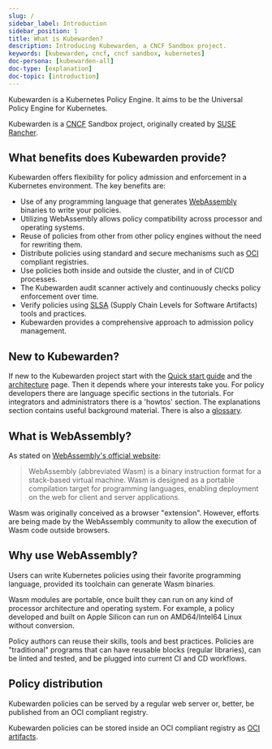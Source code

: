 ```yaml
---
slug: /
sidebar_label: Introduction
sidebar_position: 1
title: What is Kubewarden?
description: Introducing Kubewarden, a CNCF Sandbox project.
keywords: [kubewarden, cncf, cncf sandbox, kubernetes]
doc-persona: [kubewarden-all]
doc-type: [explanation]
doc-topic: [introduction]
---
```


<head>
  <link rel="canonical" href="https://docs.kubewarden.io"/>
</head>

Kubewarden is a Kubernetes Policy Engine.
It aims to be the Universal Policy Engine for Kubernetes.

Kubewarden is a [CNCF](https://cncf.io) Sandbox project,
originally created by [SUSE Rancher](https://www.rancher.com/).

## What benefits does Kubewarden provide?

Kubewarden offers flexibility for policy admission and enforcement in a Kubernetes environment. The key benefits are:

- Use of any programming language that generates [WebAssembly](https://webassembly.org) binaries to write your policies.
- Utilizing WebAssembly allows policy compatibility across processor and operating systems.
- Reuse of policies from other from other policy engines without the need for rewriting them.
- Distribute policies using standard and secure mechanisms such as [OCI](https://opencontainers.org) compliant registries.
- Use policies both inside and outside the cluster, and in of CI/CD processes.
- The Kubewarden audit scanner actively and continuously checks policy enforcement over time.
- Verify policies using [SLSA](https://slsa.dev) (Supply Chain Levels for Software Artifacts) tools and practices.
- Kubewarden provides a comprehensive approach to admission policy management.

## New to Kubewarden?

If new to the Kubewarden project start with the [Quick start guide](./quick-start.md)
and the [architecture](./explanations/architecture.md) page.
Then it depends where your interests take you.
For policy developers there are language specific sections in the tutorials.
For integrators and administrators there is a 'howtos' section.
The explanations section contains useful background material.
There is also a [glossary](./glossary.md).

## What is WebAssembly?

As stated on [WebAssembly's official website](https://webassembly.org/):

> WebAssembly (abbreviated Wasm) is a binary instruction format for a
> stack-based virtual machine. Wasm is designed as a portable
> compilation target for programming languages, enabling deployment on
> the web for client and server applications.

Wasm was originally conceived as a browser "extension".
However, efforts are being made by the WebAssembly
community to allow the execution of Wasm code outside
browsers.

## Why use WebAssembly?

Users can write Kubernetes policies using their
favorite programming language, provided its toolchain can generate
Wasm binaries.

Wasm modules are portable, once built they can run on any kind of processor
architecture and operating system.
For example, a policy developed and built on Apple Silicon can run on
AMD64/Intel64 Linux without conversion.

Policy authors can reuse their skills, tools and best
practices. Policies are "traditional" programs that can have reusable
blocks (regular libraries), can be linted and tested, and be
plugged into current CI and CD workflows.

## Policy distribution

Kubewarden policies can be served by a regular web server or,
better, be published from an OCI compliant registry.

Kubewarden policies can be stored inside an OCI compliant registry as
[OCI artifacts](https://github.com/opencontainers/artifacts).
